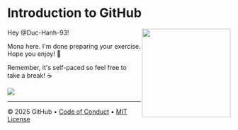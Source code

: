 # Introduction to GitHub

<img src="https://octodex.github.com/images/Professortocat_v2.png" align="right" height="200px" />

Hey @Duc-Hanh-93!

Mona here. I'm done preparing your exercise. Hope you enjoy! 💚

Remember, it's self-paced so feel free to take a break! ☕️

[![](https://img.shields.io/badge/Go%20to%20Exercise-%E2%86%92-1f883d?style=for-the-badge&logo=github&labelColor=197935)](https://github.com/Duc-Hanh-93/Cung-Duc-Hanh-hoc-Y-Hoc-Co-Truyen/issues/1)

---

&copy; 2025 GitHub &bull; [Code of Conduct](https://www.contributor-covenant.org/version/2/1/code_of_conduct/code_of_conduct.md) &bull; [MIT License](https://gh.io/mit)

